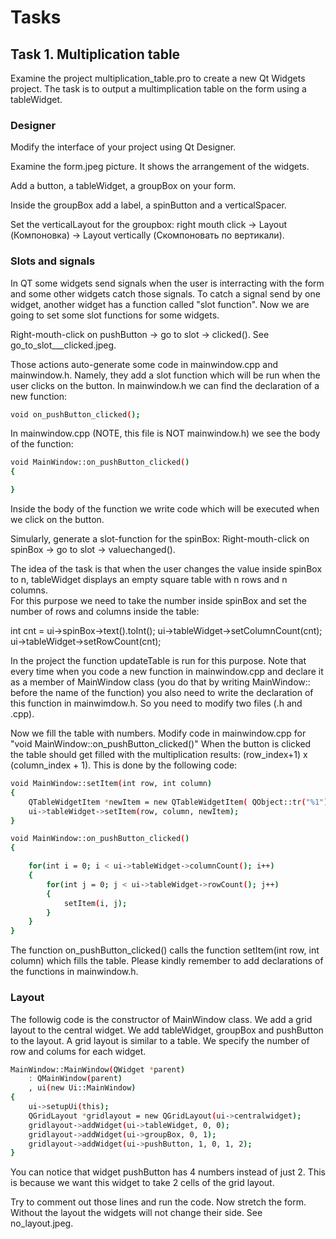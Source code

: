 # Tasks

## Task 1. Multiplication table 

Examine the project multiplication_table.pro to create a new Qt Widgets project. 
The task is to output a multimplication table on the form using a tableWidget. 

### Designer

Modify the interface of your project using Qt Designer.

Examine the form.jpeg picture. It shows the arrangement of the widgets.

Add a button, a tableWidget, a groupBox on your form.

Inside the groupBox add a label, a spinButton and a verticalSpacer.

Set the verticalLayout for the groupbox: right mouth click -> Layout (Компоновка) -> Layout vertically (Скомпоновать по вертикали). 

### Slots and signals

In QT some widgets send signals when the user is interracting with the form and some other widgets catch those signals.
To catch a signal send by one widget, another widget has a function called "slot function". Now we are going to set some slot functions for some widgets. 

Right-mouth-click on pushButton -> go to slot -> clicked(). See go_to_slot___clicked.jpeg. 

Those actions auto-generate some code in mainwindow.cpp and mainwindow.h. Namely, they add a slot function which will be run when the user clicks on the button. In mainwindow.h we can find the declaration of a new function: 

```sh
void on_pushButton_clicked();
```

In mainwindow.cpp (NOTE, this file is NOT mainwindow.h) we see the body of the function:

```sh
void MainWindow::on_pushButton_clicked()
{

}
```

Inside the body of the function we write code which will be executed when we click on the button.

Simularly, generate a slot-function for the spinBox: Right-mouth-click on spinBox -> go to slot -> valuechanged().  

The idea of the task is that when the user changes the value inside spinBox to n, tableWidget displays an empty square table with n rows and n columns.   
For this purpose we need to take the number inside spinBox and set the number of rows and columns inside the table:  

int cnt = ui->spinBox->text().toInt();
ui->tableWidget->setColumnCount(cnt);
ui->tableWidget->setRowCount(cnt);

In the project the function updateTable is run for this purpose. Note that every time when you code a new function in mainwindow.cpp and declare it as a member of MainWindow class (you do that by writing MainWindow:: before the name of the function) you also need to write the declaration of this function in mainwimdow.h. So you need to modify two files (.h and .cpp). 

Now we fill the table with numbers.
Modify code in mainwindow.cpp for "void MainWindow::on_pushButton_clicked()"
When the button is clicked the table should get filled with the multiplication results: (row_index+1) x (column_index + 1).
This is done by the following code: 

```sh
void MainWindow::setItem(int row, int column)
{
    QTableWidgetItem *newItem = new QTableWidgetItem( QObject::tr("%1").arg((row+1)*(column+1)) );
    ui->tableWidget->setItem(row, column, newItem);
}
```

```sh
void MainWindow::on_pushButton_clicked()
{

    for(int i = 0; i < ui->tableWidget->columnCount(); i++)
    {
        for(int j = 0; j < ui->tableWidget->rowCount(); j++)
        {
            setItem(i, j);
        }
    }
}
```

The function on_pushButton_clicked() calls the function setItem(int row, int column) which fills the table. Please kindly remember to add declarations of the functions in mainwindow.h.  

### Layout 

The followig code is the constructor of MainWindow class. We add a grid layout to the central widget. We add tableWidget, groupBox and pushButton to the layout. A grid layout is similar to a table. We specify the number of row and colums for each widget.

```sh
MainWindow::MainWindow(QWidget *parent)
    : QMainWindow(parent)
    , ui(new Ui::MainWindow)
{
    ui->setupUi(this);
    QGridLayout *gridlayout = new QGridLayout(ui->centralwidget);
    gridlayout->addWidget(ui->tableWidget, 0, 0);
    gridlayout->addWidget(ui->groupBox, 0, 1);
    gridlayout->addWidget(ui->pushButton, 1, 0, 1, 2);
}
```
You can notice that widget pushButton has 4 numbers instead of just 2. This is because we want this widget to take 2 cells of the grid layout. 

Try to comment out those lines and run the code. Now stretch the form. Without the layout the widgets will not change their side. 
See no_layout.jpeg. 

